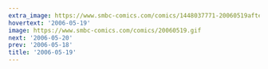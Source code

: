 ```yaml
---
extra_image: https://www.smbc-comics.com/comics/1448037771-20060519after.png
hovertext: '2006-05-19'
image: https://www.smbc-comics.com/comics/20060519.gif
next: '2006-05-20'
prev: '2006-05-18'
title: '2006-05-19'
---
```

